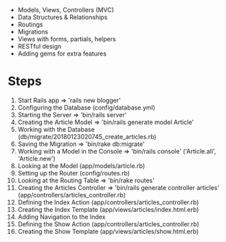 * Models, Views, Controllers (MVC)
* Data Structures & Relationships
* Routings
* Migrations
* Views with forms, partials, helpers
* RESTful design
* Adding gems for extra features



# Steps
1. Start Rails app => 'rails new blogger'
2. Configuring the Database (config/database.yml)
3. Starting the Server => 'bin/rails server'
4. Creating the Article Model => 'bin/rails generate model Article'
5. Working with the Database (db/migrate/20180123020745_create_articles.rb)
6. Saving the Migration => 'bin/rake db:migrate'
7. Working with a Model in the Console => 'bin/rails console' ('Article.all', 'Article.new')
8. Looking at the Model (app/models/article.rb)
9. Setting up the Router (config/routes.rb)
10. Looking at the Routing Table => 'bin/rake routes'
11. Creating the Articles Controller => 'bin/rails generate controller articles' (app/controllers/articles_controller.rb)
12. Defining the Index Action (app/controllers/articles_controller.rb)
13. Creating the Index Template (app/views/articles/index.html.erb)
14. Adding Navigation to the Index
15. Defining the Show Action (app/controllers/articles_controller.rb)
16. Creating the Show Template (app/views/articles/show.html.erb)
